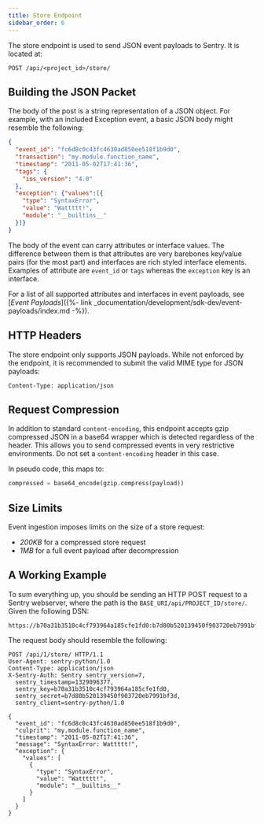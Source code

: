 ```yaml
---
title: Store Endpoint
sidebar_order: 6
---
```


The store endpoint is used to send JSON event payloads to Sentry. It is located
at:

```
POST /api/<project_id>/store/
```

## Building the JSON Packet

The body of the post is a string representation of a JSON object. For example,
with an included Exception event, a basic JSON body might resemble the
following:

```json
{
  "event_id": "fc6d8c0c43fc4630ad850ee518f1b9d0",
  "transaction": "my.module.function_name",
  "timestamp": "2011-05-02T17:41:36",
  "tags": {
    "ios_version": "4.0"
  },
  "exception": {"values":[{
    "type": "SyntaxError",
    "value": "Wattttt!",
    "module": "__builtins__"
  }]}
}
```

The body of the event can carry attributes or interface values. The difference
between them is that attributes are very barebones key/value pairs (for the
most part) and interfaces are rich styled interface elements. Examples of
attribute are `event_id` or `tags` whereas the `exception` key is an interface.

For a list of all supported attributes and interfaces in event payloads, see
[_Event Payloads_]({%- link
_documentation/development/sdk-dev/event-payloads/index.md
-%}).

## HTTP Headers

The store endpoint only supports JSON payloads. While not enforced by the
endpoint, it is recommended to submit the valid MIME type for JSON payloads:

```
Content-Type: application/json
```

## Request Compression

In addition to standard `content-encoding`, this endpoint accepts gzip
compressed JSON in a base64 wrapper which is detected regardless of the header.
This allows you to send compressed events in very restrictive environments. Do
not set a `content-encoding` header in this case. 

In pseudo code, this maps to:

```py
compressed = base64_encode(gzip.compress(payload))
```

## Size Limits

Event ingestion imposes limits on the size of a store request:

- *200KB* for a compressed store request
- *1MB* for a full event payload after decompression

## A Working Example

To sum everything up, you should be sending an HTTP POST request to a Sentry
webserver, where the path is the `BASE_URI/api/PROJECT_ID/store/`. Given the
following DSN:

```
https://b70a31b3510c4cf793964a185cfe1fd0:b7d80b520139450f903720eb7991bf3d@sentry.example.com/1
```

The request body should resemble the following:

```http
POST /api/1/store/ HTTP/1.1
User-Agent: sentry-python/1.0
Content-Type: application/json
X-Sentry-Auth: Sentry sentry_version=7,
  sentry_timestamp=1329096377,
  sentry_key=b70a31b3510c4cf793964a185cfe1fd0,
  sentry_secret=b7d80b520139450f903720eb7991bf3d,
  sentry_client=sentry-python/1.0

{
  "event_id": "fc6d8c0c43fc4630ad850ee518f1b9d0",
  "culprit": "my.module.function_name",
  "timestamp": "2011-05-02T17:41:36",
  "message": "SyntaxError: Wattttt!",
  "exception": {
    "values": [
      {
        "type": "SyntaxError",
        "value": "Wattttt!",
        "module": "__builtins__"
      }
    ]
  }
}
```
